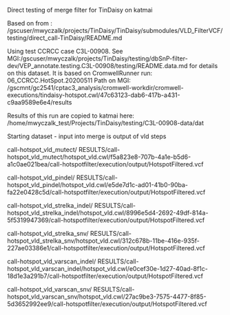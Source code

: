 

Direct testing of merge filter for TinDaisy on katmai

Based on 
from : /gscuser/mwyczalk/projects/TinDaisy/TinDaisy/submodules/VLD_FilterVCF/testing/direct_call-TinDaisy/README.md

Using test CCRCC case C3L-00908.
See MGI:/gscuser/mwyczalk/projects/TinDaisy/testing/dbSnP-filter-dev/VEP_annotate.testing.C3L-00908/testing/README.data.md
for details on this dataset.  It is based on CromwellRunner run: 06_CCRCC.HotSpot.20200511
Path on MGI: /gscmnt/gc2541/cptac3_analysis/cromwell-workdir/cromwell-executions/tindaisy-hotspot.cwl/47c63123-dab6-417b-a431-c9aa9589e6e4/results

Results of this run are copied to katmai here:
/home/mwyczalk_test/Projects/TinDaisy/testing/C3L-00908-data/dat

Starting dataset - input into merge is output of vld steps


call-hotspot_vld_mutect/
RESULTS/call-hotspot_vld_mutect/hotspot_vld.cwl/f5a823e8-707b-4a1e-b5d6-a1c0ae021bea/call-hotspotfilter/execution/output/HotspotFiltered.vcf

call-hotspot_vld_pindel/
RESULTS/call-hotspot_vld_pindel/hotspot_vld.cwl/e5de7d1c-ad01-41b0-90ba-fa22e0428c5d/call-hotspotfilter/execution/output/HotspotFiltered.vcf

call-hotspot_vld_strelka_indel/
RESULTS/call-hotspot_vld_strelka_indel/hotspot_vld.cwl/8996e5d4-2692-49df-814a-5f5319947369/call-hotspotfilter/execution/output/HotspotFiltered.vcf

call-hotspot_vld_strelka_snv/
RESULTS/call-hotspot_vld_strelka_snv/hotspot_vld.cwl/312c678b-11be-416e-935f-227ae03386e1/call-hotspotfilter/execution/output/HotspotFiltered.vcf

call-hotspot_vld_varscan_indel/
RESULTS/call-hotspot_vld_varscan_indel/hotspot_vld.cwl/e0cef30e-1d27-40ad-8f1c-18d1e3a291b7/call-hotspotfilter/execution/output/HotspotFiltered.vcf

call-hotspot_vld_varscan_snv/
RESULTS/call-hotspot_vld_varscan_snv/hotspot_vld.cwl/27ac9be3-7575-4477-8f85-5d3652992ee9/call-hotspotfilter/execution/output/HotspotFiltered.vcf







